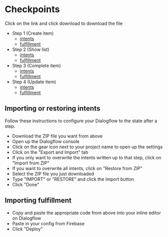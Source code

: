 # Checkpoints

Click on the link and click download to download the file

- Step 1 (Create item)
    - [intents](./code/intents/intents.step.1.zip)
    - [fulfillment](./code/functions/index.step.1.js)
- Step 2 (Show list)
    - [intents](./code/intents/intents.step.2.zip)
    - [fulfillment](./code/functions/index.step.2.js)
- Step 3 (Complete item)
    - [intents](./code/intents/intents.step.3.zip)
    - [fulfillment](./code/functions/index.step.3.js)
- Step 4 (Update item)
    - [intents](./code/intents/intents.step.4.zip)
    - [fulfillment](./code/functions/index.step.4.js)

## Importing or restoring intents

Follow these instructions to configure your Dialogflow to the state after a step.

- Download the ZIP file you want from above
- Open up the Dialogflow console
- Click on the gear icon next to your project name to open up the settings
- Click on the "Export and Import" tab
- If you only want to overwrite the intents written up to that step, click on "Import from ZIP"
- If you want to overwrite all intents, click on "Restore from ZIP"
- Select the ZIP file you just downloaded
- Type "IMPORT" or "RESTORE" and click the Import button
- Click "Done"

## Importing fulfillment

- Copy and paste the appropriate code from above into your inline editor on Dialogflow
- Paste in your config from Firebase
- Click "Deploy"
